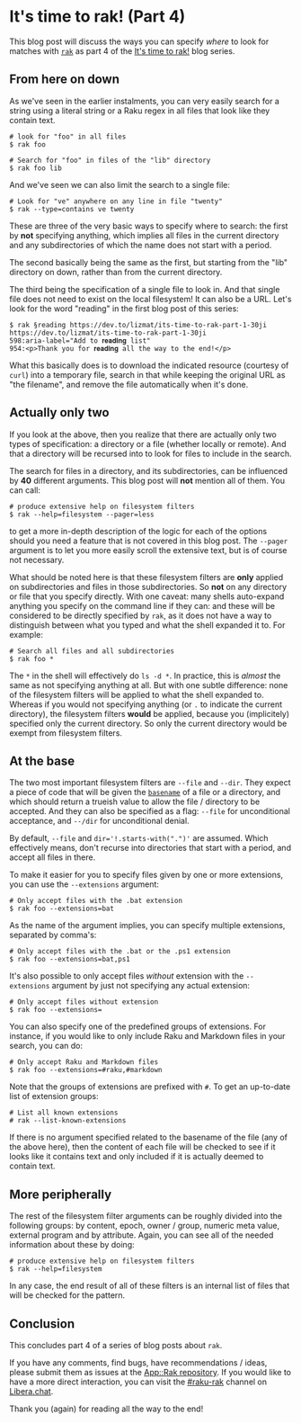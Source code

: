 # It's time to rak! (Part 4)

This blog post will discuss the ways you can specify *where* to look for matches with [`rak`](https://raku.land/zef:lizmat/App::Rak) as part 4 of the [It's time to rak!](https://dev.to/lizmat/its-time-to-rak-part-1-30ji) blog series.

## From here on down

As we've seen in the earlier instalments, you can very easily search for a string using a literal string or a Raku regex in all files that look like they contain text.
```
# look for "foo" in all files
$ rak foo

# Search for "foo" in files of the "lib" directory
$ rak foo lib
```
And we've seen we can also limit the search to a single file:
```
# Look for "ve" anywhere on any line in file "twenty"
$ rak --type=contains ve twenty
```
These are three of the very basic ways to specify where to search: the first by **not** specifying anything, which implies all files in the current directory and any subdirectories of which the name does not start with a period.

The second basically being the same as the first, but starting from the "lib" directory on down, rather than from the current directory.

The third being the specification of a single file to look in.  And that single file does not need to exist on the local filesystem!  It can also be a URL.  Let's look for the word "reading" in the first blog post of this series:
```
$ rak §reading https://dev.to/lizmat/its-time-to-rak-part-1-30ji
https://dev.to/lizmat/its-time-to-rak-part-1-30ji
598:aria-label="Add to 𝐫𝐞𝐚𝐝𝐢𝐧𝐠 list"
954:<p>Thank you for 𝐫𝐞𝐚𝐝𝐢𝐧𝐠 all the way to the end!</p>
```
What this basically does is to download the indicated resource (courtesy of `curl`) into a temporary file, search in that while keeping the original URL as "the filename", and remove the file automatically when it's done.

## Actually only two

If you look at the above, then you realize that there are actually only two types of specification: a directory or a file (whether locally or remote).  And that a directory will be recursed into to look for files to include in the search.

The search for files in a directory, and its subdirectories, can be influenced by **40** different arguments.  This blog post will **not** mention all of them.  You can call:
```
# produce extensive help on filesystem filters
$ rak --help=filesystem --pager=less
```
to get a more in-depth description of the logic for each of the options should you need a feature that is not covered in this blog post.  The `--pager` argument is to let you more easily scroll the extensive text, but is of course not necessary.

What should be noted here is that these filesystem filters are **only** applied on subdirectories and files in those subdirectories.  So **not** on any directory or file that you specify directly.  With one caveat: many shells auto-expand anything you specify on the command line if they can: and these will be considered to be directly specified by `rak`, as it does not have a way to distinguish between what you typed and what the shell expanded it to.  For example:
```
# Search all files and all subdirectories
$ rak foo *
```
The `*` in the shell will effectively do `ls -d *`.  In practice, this is *almost* the same as not specifying anything at all.  But with one subtle difference: none of the filesystem filters will be applied to what the shell expanded to.  Whereas if you would not specifying anything (or `.` to indicate the current directory), the filesystem filters **would** be applied, because you (implicitely) specified only the current directory.  So only the current directory would be exempt from filesystem filters.

## At the base

The two most important filesystem filters are `--file` and `--dir`.  They expect a piece of code that will be given the [`basename`](https://docs.raku.org/type/IO::Path#method_basename) of a file or a directory, and which should return a trueish value to allow the file / directory to be accepted.  And they can also be specified as a flag: `--file` for unconditional acceptance, and `--/dir` for unconditional denial.

By default, `--file` and `dir='!.starts-with(".")'` are assumed.  Which effectively means, don't recurse into directories that start with a period, and accept all files in there.

To make it easier for you to specify files given by one or more extensions, you can use the `--extensions` argument:
```
# Only accept files with the .bat extension
$ rak foo --extensions=bat
```
As the name of the argument implies, you can specify multiple extensions, separated by comma's:
```
# Only accept files with the .bat or the .ps1 extension
$ rak foo --extensions=bat,ps1
```
It's also possible to only accept files *without* extension with the `--extensions` argument by just not specifying any actual extension:
```
# Only accept files without extension
$ rak foo --extensions=
```
You can also specify one of the predefined groups of extensions.  For instance, if you would like to only include Raku and Markdown files in your search, you can do:
```
# Only accept Raku and Markdown files
$ rak foo --extensions=#raku,#markdown
```
Note that the groups of extensions are prefixed with `#`.  To get an up-to-date list of extension groups:
```
# List all known extensions
# rak --list-known-extensions
```

If there is no argument specified related to the basename of the file (any of the above here), then the content of each file will be checked to see if it looks like it contains text and only included if it is actually deemed to contain text.

## More peripherally

The rest of the filesystem filter arguments can be roughly divided into the following groups: by content, epoch, owner / group, numeric meta value, external program and by attribute.  Again, you can see all of the needed information about these by doing:
```
# produce extensive help on filesystem filters
$ rak --help=filesystem
```
In any case, the end result of all of these filters is an internal list of files that will be checked for the pattern.

## Conclusion

This concludes part 4 of a series of blog posts about `rak`.

If you have any comments, find bugs, have recommendations / ideas, please submit them as issues at the [App::Rak repository](https://github.com/lizmat/App-Rak/issues).  If you would like to have a more direct interaction, you can visit the [#raku-rak](https://web.libera.chat/?channel=#raku-rak) channel on [Libera.chat](https://libera.chat).

Thank you (again) for reading all the way to the end!
